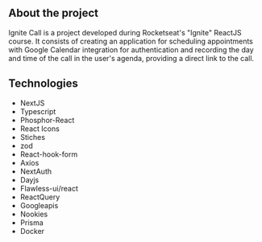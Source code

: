 ## About the project

Ignite Call is a project developed during Rocketseat's "Ignite" ReactJS course. It consists of creating an application for scheduling appointments with Google Calendar integration for authentication and recording the day and time of the call in the user's agenda, providing a direct link to the call.

## Technologies

  - NextJS
  - Typescript
  - Phosphor-React
  - React Icons
  - Stiches
  - zod
  - React-hook-form
  - Axios
  - NextAuth
  - Dayjs
  - Flawless-ui/react
  - ReactQuery
  - Googleapis
  - Nookies
  - Prisma 
  - Docker
